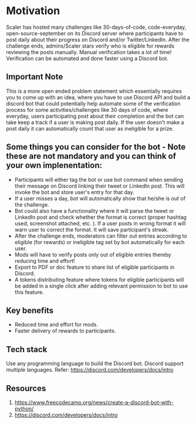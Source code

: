 # Motivation

Scaler has hosted many challenges like 30-days-of-code, code-everyday, open-source-september on its Discord server where participants have to post daily about their progress on Discord and/or Twitter/LinkedIn. After the challenge ends, admins/Scaler stars verify who is eligible for rewards reviewing the posts manually.
Manual verification takes a lot of time! Verification can be automated and done faster using a Discord bot.


## Important Note
This is a more open ended problem statement which essentially requires you to come up with an idea, where you have to use Discord API and build a discord bot that could potentially help automate some of the verification process for some activities/challenges like 30 days of code, where everyday, users participating post about their completion and the bot can take keep a track if a user is making post daily. 
If the user doesn't make a post daily it can automatically count that user as ineligible for a prize. 

## Some things you can consider for the bot - Note these are not mandatory and you can think of your own implenentation: 

- Participants will either tag the bot or use bot command when sending their message on Discord linking their tweet or LinkedIn post. This will invoke the bot and store user's entry for that day.
- If a user misses a day, bot will automatically show that he/she is out of the challenge.
- Bot could also have a functionality where it will parse the tweet or LinkedIn post and check whether the format is correct (proper hashtag used, screenshot attached, etc. ). If a user posts in wrong format it will warn user to correct the format. It will save participant's streak.
- After the challenge ends, moderators can filter out entries according to eligible (for rewards) or ineligible tag set by bot automatically for each user.
- Mods will have to verify posts only out of eligible entries thereby reducing time and effort!
- Export to PDF or doc feature to share list of eligible participants in Discord.
- A tokens distributing feature where tokens for eligible participants will be added in a single click after adding relevant permission to bot to use this feature.

 
## Key benefits
- Reduced time and effort for mods.
- Faster delivery of rewards to participants.


## Tech stack
Use any programming language to build the Discord bot. Discord support multiple languages.
Refer: https://discord.com/developers/docs/intro


## Resources
1. https://www.freecodecamp.org/news/create-a-discord-bot-with-python/
2.  https://discord.com/developers/docs/intro
